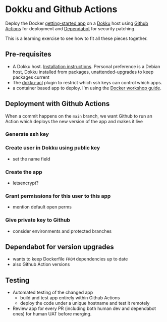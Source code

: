 # Dokku and Github Actions

Deploy the Docker [getting-started app][dockerapp] on a [Dokku][dokku] host
using [Github Actions][githubactions] for deployment and [Dependabot][dependabot]
for security patching.

[dockerapp]: https://github.com/docker/getting-started-app/tree/main
[dokku]: https://dokku.com/
[githubactions]: https://docs.github.com/en/actions
[dependabot]: https://docs.github.com/en/code-security/getting-started/dependabot-quickstart-guide

This is a learning exercise to see how to fit all these pieces together.

## Pre-requisites

- A Dokku host. [Installation instructions](https://dokku.com/docs/getting-started/installation/).
  Personal preference is a Debian host, Dokku installed from packages,
  unattended-upgrades to keep packages current
- The [dokku-acl](https://github.com/dokku-community/dokku-acl) plugin to
  restrict which ssh keys can control which apps.
- a container based app to deploy. I'm using the [Docker workshop guide](https://docs.docker.com/guides/workshop/02_our_app/).

## Deployment with Github Actions

When a commit happens on the `main` branch, we want Github to run an Action
which deploys the new version of the app and makes it live

### Generate ssh key
### Create user in Dokku using public key
- set the name field
### Create the app
- letsencrypt?
### Grant permissions for this user to this app
- mention default open perms
### Give private key to Github
- consider environments and protected branches

## Dependabot for version upgrades
- wants to keep Dockerfile `FROM` dependencies up to date
- also Github Action versions

## Testing
- Automated testing of the changed app
  - build and test app entirely within Github Actions
  - deploy the code under a unique hostname and test it remotely
- Review app for every PR (including both human dev and dependabot ones) for
  human UAT before merging.
